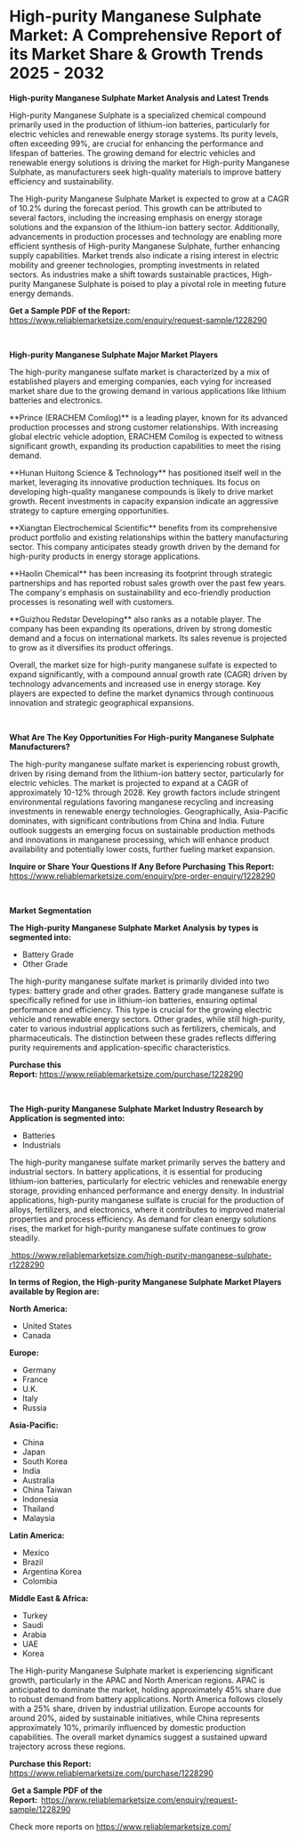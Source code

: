 <p><h1>High-purity Manganese Sulphate Market: A Comprehensive Report of its Market Share & Growth Trends 2025 - 2032</h1></p><p><strong>High-purity Manganese Sulphate Market Analysis and Latest Trends</strong></p>
<p><p>High-purity Manganese Sulphate is a specialized chemical compound primarily used in the production of lithium-ion batteries, particularly for electric vehicles and renewable energy storage systems. Its purity levels, often exceeding 99%, are crucial for enhancing the performance and lifespan of batteries. The growing demand for electric vehicles and renewable energy solutions is driving the market for High-purity Manganese Sulphate, as manufacturers seek high-quality materials to improve battery efficiency and sustainability.</p><p>The High-purity Manganese Sulphate Market is expected to grow at a CAGR of 10.2% during the forecast period. This growth can be attributed to several factors, including the increasing emphasis on energy storage solutions and the expansion of the lithium-ion battery sector. Additionally, advancements in production processes and technology are enabling more efficient synthesis of High-purity Manganese Sulphate, further enhancing supply capabilities. Market trends also indicate a rising interest in electric mobility and greener technologies, prompting investments in related sectors. As industries make a shift towards sustainable practices, High-purity Manganese Sulphate is poised to play a pivotal role in meeting future energy demands.</p></p>
<p><strong>Get a Sample PDF of the Report:&nbsp;</strong> <a href="https://www.reliablemarketsize.com/enquiry/request-sample/1228290?utm_campaign=1885&utm_medium=2&utm_source=Github&utm_content=ia&utm_term=02022025&utm_id=high-purity-manganese-sulphate">https://www.reliablemarketsize.com/enquiry/request-sample/1228290</a></p>
<p>&nbsp;</p>
<p><strong>High-purity Manganese Sulphate Major Market Players</strong></p>
<p><p>The high-purity manganese sulfate market is characterized by a mix of established players and emerging companies, each vying for increased market share due to the growing demand in various applications like lithium batteries and electronics.</p><p>**Prince (ERACHEM Comilog)** is a leading player, known for its advanced production processes and strong customer relationships. With increasing global electric vehicle adoption, ERACHEM Comilog is expected to witness significant growth, expanding its production capabilities to meet the rising demand.</p><p>**Hunan Huitong Science & Technology** has positioned itself well in the market, leveraging its innovative production techniques. Its focus on developing high-quality manganese compounds is likely to drive market growth. Recent investments in capacity expansion indicate an aggressive strategy to capture emerging opportunities.</p><p>**Xiangtan Electrochemical Scientific** benefits from its comprehensive product portfolio and existing relationships within the battery manufacturing sector. This company anticipates steady growth driven by the demand for high-purity products in energy storage applications.</p><p>**Haolin Chemical** has been increasing its footprint through strategic partnerships and has reported robust sales growth over the past few years. The company's emphasis on sustainability and eco-friendly production processes is resonating well with customers.</p><p>**Guizhou Redstar Developing** also ranks as a notable player. The company has been expanding its operations, driven by strong domestic demand and a focus on international markets. Its sales revenue is projected to grow as it diversifies its product offerings.</p><p>Overall, the market size for high-purity manganese sulfate is expected to expand significantly, with a compound annual growth rate (CAGR) driven by technology advancements and increased use in energy storage. Key players are expected to define the market dynamics through continuous innovation and strategic geographical expansions.</p></p>
<p>&nbsp;</p>
<p><strong>What Are The Key Opportunities For High-purity Manganese Sulphate Manufacturers?</strong></p>
<p><p>The high-purity manganese sulfate market is experiencing robust growth, driven by rising demand from the lithium-ion battery sector, particularly for electric vehicles. The market is projected to expand at a CAGR of approximately 10-12% through 2028. Key growth factors include stringent environmental regulations favoring manganese recycling and increasing investments in renewable energy technologies. Geographically, Asia-Pacific dominates, with significant contributions from China and India. Future outlook suggests an emerging focus on sustainable production methods and innovations in manganese processing, which will enhance product availability and potentially lower costs, further fueling market expansion.</p></p>
<p><strong>Inquire or Share Your Questions If Any Before Purchasing This Report:</strong> <a href="https://www.reliablemarketsize.com/enquiry/pre-order-enquiry/1228290?utm_campaign=1885&utm_medium=2&utm_source=Github&utm_content=ia&utm_term=02022025&utm_id=high-purity-manganese-sulphate">https://www.reliablemarketsize.com/enquiry/pre-order-enquiry/1228290</a></p>
<p>&nbsp;</p>
<p><strong>Market Segmentation</strong></p>
<p><strong>The High-purity Manganese Sulphate Market Analysis by types is segmented into:</strong></p>
<p><ul><li>Battery Grade</li><li>Other Grade</li></ul></p>
<p><p>The high-purity manganese sulfate market is primarily divided into two types: battery grade and other grades. Battery grade manganese sulfate is specifically refined for use in lithium-ion batteries, ensuring optimal performance and efficiency. This type is crucial for the growing electric vehicle and renewable energy sectors. Other grades, while still high-purity, cater to various industrial applications such as fertilizers, chemicals, and pharmaceuticals. The distinction between these grades reflects differing purity requirements and application-specific characteristics.</p></p>
<p><strong>Purchase this Report:&nbsp;</strong><a href="https://www.reliablemarketsize.com/purchase/1228290?utm_campaign=1885&utm_medium=2&utm_source=Github&utm_content=ia&utm_term=02022025&utm_id=high-purity-manganese-sulphate">https://www.reliablemarketsize.com/purchase/1228290</a></p>
<p>&nbsp;</p>
<p><strong>The High-purity Manganese Sulphate Market Industry Research by Application is segmented into:</strong></p>
<p><ul><li>Batteries</li><li>Industrials</li></ul></p>
<p><p>The high-purity manganese sulfate market primarily serves the battery and industrial sectors. In battery applications, it is essential for producing lithium-ion batteries, particularly for electric vehicles and renewable energy storage, providing enhanced performance and energy density. In industrial applications, high-purity manganese sulfate is crucial for the production of alloys, fertilizers, and electronics, where it contributes to improved material properties and process efficiency. As demand for clean energy solutions rises, the market for high-purity manganese sulfate continues to grow steadily.</p></p>
<p><a href="https://www.reliablemarketsize.com/high-purity-manganese-sulphate-r1228290?utm_campaign=1885&utm_medium=2&utm_source=Github&utm_content=ia&utm_term=02022025&utm_id=high-purity-manganese-sulphate">&nbsp;https://www.reliablemarketsize.com/high-purity-manganese-sulphate-r1228290</a></p>
<p><strong>In terms of Region, the High-purity Manganese Sulphate Market Players available by Region are:</strong></p>
<p>
    <p> <strong> North America: </strong>
        <ul>
            <li>United States</li>
            <li>Canada</li>
        </ul>
        </p> 
    <p> <strong> Europe: </strong>
        <ul>
            <li>Germany</li>
            <li>France</li>
            <li>U.K.</li>
            <li>Italy</li>
            <li>Russia</li>
        </ul>
        </p> 
    <p> <strong> Asia-Pacific: </strong>
        <ul>
            <li>China</li>
            <li>Japan</li>
            <li>South Korea</li>
            <li>India</li>
            <li>Australia</li>
            <li>China Taiwan</li>
            <li>Indonesia</li>
            <li>Thailand</li>
            <li>Malaysia</li>
        </ul>
        </p> 
    <p> <strong> Latin America: </strong>
        <ul>
            <li>Mexico</li>
            <li>Brazil</li>
            <li>Argentina Korea</li>
            <li>Colombia</li>
        </ul>
        </p> 
    <p> <strong> Middle East & Africa: </strong>
        <ul>
            <li>Turkey</li>
            <li>Saudi</li>
            <li>Arabia</li>
            <li>UAE</li>
            <li>Korea</li>
        </ul>
    </p>
    </p>
<p><p>The High-purity Manganese Sulphate market is experiencing significant growth, particularly in the APAC and North American regions. APAC is anticipated to dominate the market, holding approximately 45% share due to robust demand from battery applications. North America follows closely with a 25% share, driven by industrial utilization. Europe accounts for around 20%, aided by sustainable initiatives, while China represents approximately 10%, primarily influenced by domestic production capabilities. The overall market dynamics suggest a sustained upward trajectory across these regions.</p></p>
<p><strong>Purchase this Report: </strong><a href="https://www.reliablemarketsize.com/purchase/1228290?utm_campaign=1885&utm_medium=2&utm_source=Github&utm_content=ia&utm_term=02022025&utm_id=high-purity-manganese-sulphate">https://www.reliablemarketsize.com/purchase/1228290</a></p>
<p>&nbsp;<strong>Get a Sample PDF of the Report:&nbsp;&nbsp;</strong><a href="https://www.reliablemarketsize.com/enquiry/request-sample/1228290?utm_campaign=1885&utm_medium=2&utm_source=Github&utm_content=ia&utm_term=02022025&utm_id=high-purity-manganese-sulphate">https://www.reliablemarketsize.com/enquiry/request-sample/1228290</a></p>
<p><strong></strong></p>
<p>Check more reports on <a href="https://www.reliablemarketsize.com/?utm_campaign=1885&utm_medium=2&utm_source=Github&utm_content=ia&utm_term=02022025&utm_id=high-purity-manganese-sulphate">https://www.reliablemarketsize.com/</a></p>